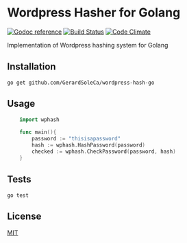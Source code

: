 # Wordpress Hasher for Golang

[![Godoc reference](https://camo.githubusercontent.com/915b7be44ada53c290eb157634330494ebe3e30a/68747470733a2f2f676f646f632e6f72672f6769746875622e636f6d2f676f6c616e672f6764646f3f7374617475732e737667)](https://godoc.org/github.com/GerardSoleCa/wordpress-hash-go)  [![Build Status](https://travis-ci.org/GerardSoleCa/wordpress-hash-go.svg?branch=master)](https://travis-ci.org/GerardSoleCa/wordpress-hash-go) [![Code Climate](https://codeclimate.com/github/GerardSoleCa/wordpress-hash-go/badges/gpa.svg)](https://codeclimate.com/github/GerardSoleCa/wordpress-hash-go)

Implementation of Wordpress hashing system for Golang

## Installation

	go get github.com/GerardSoleCa/wordpress-hash-go
	
## Usage
```go
    import wphash
    
    func main(){
        password := "thisisapassword"
        hash := wphash.HashPassword(password)
        checked := wphash.CheckPassword(password, hash)
    }
```
## Tests
	
	go test

## License

[MIT](https://github.com/GerardSoleCa/wordpress-hash-go/blob/master/LICENSE)
